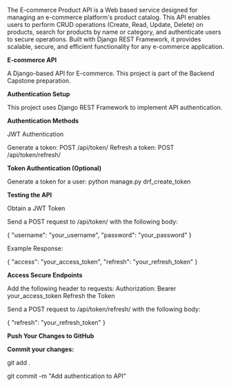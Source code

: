 The E-commerce Product API is a Web based  service designed for managing an e-commerce platform's product catalog. 
This API enables users to perform CRUD operations (Create, Read, Update, Delete) on products, 
search for products by name or category, and authenticate users to secure operations. 
Built with Django REST Framework, it provides scalable, secure, and efficient functionality for any e-commerce application.


**E-commerce API**

A Django-based API for E-commerce. This project is part of the Backend Capstone preparation.

**Authentication Setup**

This project uses Django REST Framework to implement API authentication.

**Authentication Methods**

JWT Authentication

Generate a token: POST /api/token/
Refresh a token: POST /api/token/refresh/

**Token Authentication (Optional)**

Generate a token for a user: python manage.py drf_create_token <username>

**Testing the API**

Obtain a JWT Token

Send a POST request to /api/token/ with the following body:

{
  "username": "your_username",
  "password": "your_password"
}

Example Response:

{
  "access": "your_access_token",
  "refresh": "your_refresh_token"
}

**Access Secure Endpoints**

Add the following header to requests:
Authorization: Bearer your_access_token
Refresh the Token

Send a POST request to /api/token/refresh/ with the following body:

{
  "refresh": "your_refresh_token"
}

**Push Your Changes to GitHub**
 
**Commit your changes:**

git add .

git commit -m "Add authentication to API"
